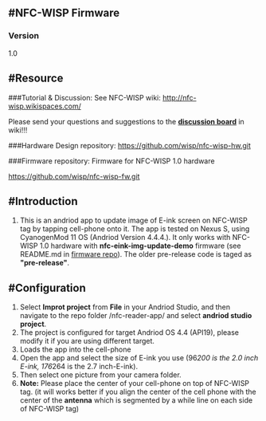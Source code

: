 #NFC-WISP Firmware
---
### Version
1.0


#Resource
---
###Tutorial & Discussion: 
See NFC-WISP wiki: http://nfc-wisp.wikispaces.com/

Please send your questions and suggestions to the [**discussion board**](http://nfc-wisp.wikispaces.com/wiki/messages) in wiki!!!	    

###Hardware Design repository:
https://github.com/wisp/nfc-wisp-hw.git

###Firmware repository:
Firmware for NFC-WISP 1.0 hardware 

https://github.com/wisp/nfc-wisp-fw.git		

#Introduction
---
1. This is an andriod app to update image of E-ink screen on NFC-WISP tag by tapping cell-phone onto it.
The app is tested on Nexus S, using CyanogenMod 11 OS (Andriod Version 4.4.4.). It only works with NFC-WISP 1.0 hardware with **nfc-eink-img-update-demo** firmware (see README.md in [firmware repo](https://github.com/wisp/nfc-wisp-fw.git)). 
The older pre-release code is taged as **"pre-release"**.


#Configuration
---
1. Select **Improt project** from **File** in your Andriod Studio, and then navigate to the repo folder /nfc-reader-app/ and select **andriod studio project**.
2. The project is configured for target Andriod OS 4.4 (API19), please modify it if you are using different target.
3. Loads the app into the cell-phone
4. Open the app and select the size of E-ink you use (96*200 is the 2.0 inch E-ink, 176*264 is the 2.7 inch-E-ink).
5. Then select one picture from your camera folder.
6. **Note:** Please place the center of your cell-phone on top of NFC-WISP tag. (it will works better if you align the center of the cell phone with the center of the **antenna** which is segmented by a while line on each side of NFC-WISP tag)


